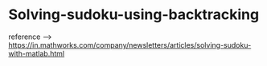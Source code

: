 # Solving-sudoku-using-backtracking

reference --> https://in.mathworks.com/company/newsletters/articles/solving-sudoku-with-matlab.html
